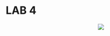 # LAB 4

<p align="center">
    <img src="https://media.discordapp.net/attachments/892901673322815511/899896769750638592/unknown.png?width=1440&height=554">
</p>